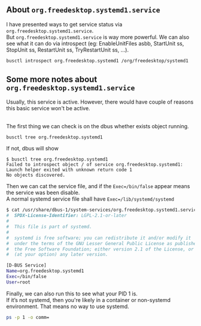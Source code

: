 ## About `org.freedesktop.systemd1.service`
I have presented ways to get service status via `org.freedesktop.systemd1.service`.
\
But `org.freedesktop.systemd1.service` is way more powerful. We can also see what it can do via introspect (eg: EnableUnitFiles asbb, StartUnit ss, StopUnit ss, RestartUnit ss, TryRestartUnit ss, ...).
```bash
busctl introspect org.freedesktop.systemd1 /org/freedesktop/systemd1
```

## Some more notes about `org.freedesktop.systemd1.service`
Usually, this service is active. However, there would have couple of reasons this basic service won't be active.

\
The first thing we can check is on the dbus whether exists object running.
```bash
busctl tree org.freedesktop.systemd1
```
If not, dbus will show
```
$ busctl tree org.freedesktop.systemd1
Failed to introspect object / of service org.freedesktop.systemd1: Launch helper exited with unknown return code 1
No objects discovered.
```
Then we can cat the service file, and if the `Exec=/bin/false` appear means the service was been disable.
\
A normal systemd service file shall have `Exec=/lib/systemd/systemd` 
```bash
$ cat /usr/share/dbus-1/system-services/org.freedesktop.systemd1.service
#  SPDX-License-Identifier: LGPL-2.1-or-later
#
#  This file is part of systemd.
#
#  systemd is free software; you can redistribute it and/or modify it
#  under the terms of the GNU Lesser General Public License as published by
#  the Free Software Foundation; either version 2.1 of the License, or
#  (at your option) any later version.

[D-BUS Service]
Name=org.freedesktop.systemd1
Exec=/bin/false
User=root
```
Finally, we can also run this to see what your PID 1 is.
\
If it’s not systemd, then you're likely in a container or non-systemd environment. That means no way to use systemd.
```bash
ps -p 1 -o comm=
```
